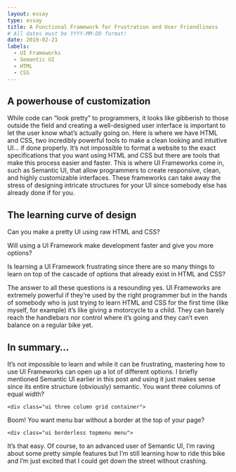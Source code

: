 ```yaml
---
layout: essay
type: essay
title: A Functional Framework for Frustration and User Friendliness
# All dates must be YYYY-MM-DD format!
date: 2019-02-21
labels:
  - UI Frameworks
  - Semantic UI
  - HTML
  - CSS
---
```


## A powerhouse of customization 
While code can “look pretty” to programmers, it looks like gibberish to those outside the field and creating a well-designed user interface is important to let the user know what’s actually going on. Here is where we have HTML and CSS, two incredibly powerful tools to make a clean looking and intuitive UI… if done properly. It’s not impossible to format a website to the exact specifications that you want using HTML and CSS but there are tools that make this process easier and faster. This is where UI Frameworks come in, such as Semantic UI, that allow programmers to create responsive, clean, and highly customizable interfaces. These frameworks can take away the stress of designing intricate structures for your UI since somebody else has already done if for you. 
## The learning curve of design
Can you make a pretty UI using raw HTML and CSS? 

Will using a UI Framework make development faster and give you more options? 

Is learning a UI Framework frustrating since there are so many things to learn on top of the cascade of options that already exist in HTML and CSS? 

The answer to all these questions is a resounding yes. UI Frameworks are extremely powerful if they’re used by the right programmer but in the hands of somebody who is just trying to learn HTML and CSS for the first time (like myself, for example) it’s like giving a motorcycle to a child. They can barely reach the handlebars nor control where it’s going and they can’t even balance on a regular bike yet. 
## In summary…
It’s not impossible to learn and while it can be frustrating, mastering how to use UI Frameworks can open up a lot of different options. I briefly mentioned Semantic UI earlier in this post and using it just makes sense since its entire structure (obviously) semantic. You want three columns of equal width?
```
<div class="ui three column grid container">
```
Boom! You want menu bar without a border at the top of your page?
```
<div class="ui borderless topmenu menu">
```
It’s that easy. Of course, to an advanced user of Semantic UI, I’m raving about some pretty simple features but I’m still learning how to ride this bike and I’m just excited that I could get down the street without crashing. 
